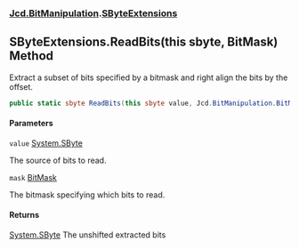 ### [Jcd.BitManipulation](Jcd.BitManipulation.md 'Jcd.BitManipulation').[SByteExtensions](Jcd.BitManipulation.SByteExtensions.md 'Jcd.BitManipulation.SByteExtensions')

## SByteExtensions.ReadBits(this sbyte, BitMask) Method

Extract a subset of bits specified by a bitmask and right align the bits by the offset.

```csharp
public static sbyte ReadBits(this sbyte value, Jcd.BitManipulation.BitMask mask);
```
#### Parameters

<a name='Jcd.BitManipulation.SByteExtensions.ReadBits(thissbyte,Jcd.BitManipulation.BitMask).value'></a>

`value` [System.SByte](https://docs.microsoft.com/en-us/dotnet/api/System.SByte 'System.SByte')

The source of bits to read.

<a name='Jcd.BitManipulation.SByteExtensions.ReadBits(thissbyte,Jcd.BitManipulation.BitMask).mask'></a>

`mask` [BitMask](Jcd.BitManipulation.BitMask.md 'Jcd.BitManipulation.BitMask')

The bitmask specifying which bits to read.

#### Returns
[System.SByte](https://docs.microsoft.com/en-us/dotnet/api/System.SByte 'System.SByte')
The unshifted extracted bits